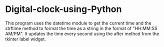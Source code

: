 # Digital-clock-using-Python
This program uses the datetime module to get the current time and the strftime method to format the time as a string in the format of "HH:MM:SS AM/PM". It updates the time every second using the after method from the tkinter label widget.

